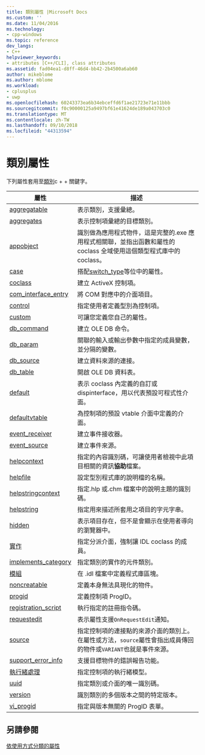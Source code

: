 ```yaml
---
title: 類別屬性 |Microsoft Docs
ms.custom: ''
ms.date: 11/04/2016
ms.technology:
- cpp-windows
ms.topic: reference
dev_langs:
- C++
helpviewer_keywords:
- attributes [C++/CLI], class attributes
ms.assetid: fad04ea1-d8ff-46d4-bb42-2b4500a6ab60
author: mikeblome
ms.author: mblome
ms.workload:
- cplusplus
- uwp
ms.openlocfilehash: 60243373ea6b34ebceffd6f1ae21723e71e11bbb
ms.sourcegitcommit: f0c90000125a9497bf61e41624de189a043703c0
ms.translationtype: MT
ms.contentlocale: zh-TW
ms.lasthandoff: 09/10/2018
ms.locfileid: "44313594"
---
```

# <a name="class-attributes"></a>類別屬性

下列屬性套用至[類別](../cpp/class-cpp.md)c + + 關鍵字。

|屬性|描述|
|---------------|-----------------|
|[aggregatable](../windows/aggregatable.md)|表示類別，支援彙總。|
|[aggregates](../windows/aggregates.md)|表示控制項彙總的目標類別。|
|[appobject](../windows/appobject.md)|識別做為應用程式物件，這是完整的.exe 應用程式相關聯，並指出函數和屬性的 coclass 全域使用這個類型程式庫中的 coclass。|
|[case](../windows/case-cpp.md)|搭配[switch_type](../windows/switch-type.md)等位中的屬性。|
|[coclass](../windows/coclass.md)|建立 ActiveX 控制項。|
|[com_interface_entry](../windows/com-interface-entry-cpp.md)|將 COM 對應中的介面項目。|
|[control](../windows/control.md)|指定使用者定義型別為控制項。|
|[custom](../windows/custom-cpp.md)|可讓您定義您自己的屬性。|
|[db_command](../windows/db-command.md)|建立 OLE DB 命令。|
|[db_param](../windows/db-param.md)|關聯的輸入或輸出參數中指定的成員變數，並分隔的變數。|
|[db_source](../windows/db-source.md)|建立資料來源的連接。|
|[db_table](../windows/db-table.md)|開啟 OLE DB 資料表。|
|[default](../windows/default-cpp.md)|表示 coclass 內定義的自訂或 dispinterface，用以代表預設可程式性介面。|
|[defaultvtable](../windows/defaultvtable.md)|為控制項的預設 vtable 介面中定義的介面。|
|[event_receiver](../windows/event-receiver.md)|建立事件接收器。|
|[event_source](../windows/event-source.md)|建立事件來源。|
|[helpcontext](../windows/helpcontext.md)|指定的內容識別碼，可讓使用者檢視中此項目相關的資訊**協助**檔案。|
|[helpfile](../windows/helpfile.md)|設定型別程式庫的說明檔的名稱。|
|[helpstringcontext](../windows/helpstringcontext.md)|指定.hlp 或.chm 檔案中的說明主題的識別碼。|
|[helpstring](../windows/helpstring.md)|指定用來描述所套用之項目的字元字串。|
|[hidden](../windows/hidden.md)|表示項目存在，但不是會顯示在使用者導向的瀏覽器中。|
|[實作](../windows/implements-cpp.md)|指定分派介面，強制讓 IDL coclass 的成員。|
|[implements_category](../windows/implements-category.md)|指定類別的實作的元件類別。|
|[模組](../windows/module-cpp.md)|在 .idl 檔案中定義程式庫區塊。|
|[noncreatable](../windows/noncreatable.md)|定義本身無法具現化的物件。|
|[progid](../windows/progid.md)|定義控制項 ProgID。|
|[registration_script](../windows/registration-script.md)|執行指定的註冊指令碼。|
|[requestedit](../windows/requestedit.md)|表示屬性支援`OnRequestEdit`通知。|
|[source](../windows/source-cpp.md)|指定控制項的連接點的來源介面的類別上。 在屬性或方法，`source`屬性會指出成員傳回的物件或`VARIANT`也就是事件來源。|
|[support_error_info](../windows/support-error-info.md)|支援目標物件的錯誤報告功能。|
|[執行緒處理](../windows/threading-cpp.md)|指定控制項的執行緒模型。|
|[uuid](../windows/uuid-cpp-attributes.md)|指定類別或介面的唯一識別碼。|
|[version](../windows/version-cpp.md)|識別類別的多個版本之間的特定版本。|
|[vi_progid](../windows/vi-progid.md)|指定與版本無關的 ProgID 表單。|

## <a name="see-also"></a>另請參閱

[依使用方式分類的屬性](../windows/attributes-by-usage.md)